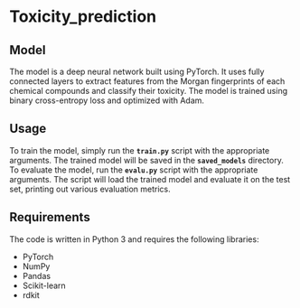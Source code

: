 # Toxicity_prediction
 
## **Model**

The model is a deep neural network built using PyTorch. It uses fully connected layers to extract features from the Morgan fingerprints of each chemical compounds and classify their toxicity. The model is trained using binary cross-entropy loss and optimized with Adam.

## **Usage**

To train the model, simply run the **`train.py`** script with the appropriate arguments. The trained model will be saved in the **`saved_models`** directory. To evaluate the model, run the **`evalu.py`** script with the appropriate arguments. The script will load the trained model and evaluate it on the test set, printing out various evaluation metrics.

## **Requirements**

The code is written in Python 3 and requires the following libraries:

- PyTorch
- NumPy
- Pandas
- Scikit-learn
- rdkit
